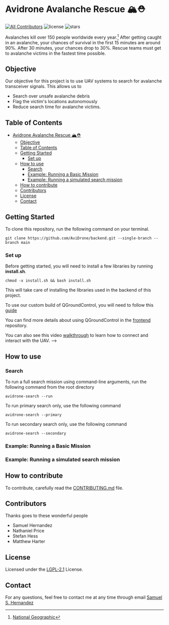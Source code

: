 # Avidrone Avalanche Rescue 🏔⛑

<!-- BADGE:START - Do not remove or modify this section -->
[![All Contributors](https://img.shields.io/badge/all_contributors-4-orange.svg?style=flat-square)](#contributors-)
![license](https://img.shields.io/github/license/AviDrone/AviDrone)
![stars](https://img.shields.io/github/stars/AviDrone/AviDrone?style=social)
<!-- BADGE:END -->

Avalanches kill over 150 people worldwide every year.[^1] After getting caught in an avalanche, your chances of survival in the first 15 minutes are around 90%. After 30 minutes, your chances drop to 30%. Rescue teams must get to avalanche victims in the fastest time possible.
[^1]: [National Geographic](https://www.nationalgeographic.org/encyclopedia/avalanche/)

## Objective

Our objective for this project is to use UAV systems to search for avalanche transceiver signals. This allows us to

- Search over unsafe avalanche debris
- Flag the victim's locations autonomously
- Reduce search time for avalanche victims.

## Table of Contents

- [Avidrone Avalanche Rescue 🏔⛑](#avidrone-avalanche-rescue-)
  - [Objective](#objective)
  - [Table of Contents](#table-of-contents)
  - [Getting Started](#getting-started)
    - [Set up](#set-up)
  - [How to use](#how-to-use)
    - [Search](#search)
    - [Example: Running a Basic Mission](#example-running-a-basic-mission)
    - [Example: Running a simulated search mission](#example-running-a-simulated-search-mission)
  - [How to contribute](#how-to-contribute)
  - [Contributors](#contributors)
  - [License](#license)
  - [Contact](#contact)

## Getting Started

To clone this repository, run the following command on your terminal.

```{bash}
git clone https://github.com/AviDrone/backend.git --single-branch --branch main
```

### Set up

Before getting started, you will need to install a few libraries by running **install.sh**.

  ```{bash)
chmod -x install.sh && bash install.sh
  ```

This will take care of installing the libraries used in the backend of this project.

<!-- #### QGroundControl

 Avidrone search is compatible with the original version of QGroundControl while using command line arguments, and a few other steps.

<!--  TODO Add GUI tutorial here -->
To use our custom build of QGroundControl, you will need to follow this [guide](linkGUI)

You can find more details about using QGroundControl in the [frontend](https://github.com/AviDrone/frontend) repository.

<!-- TODO Add youtube video -->
You can also see this video [walkthrough](https://youtu.be/glC99FwFnAc) to learn how to connect and interact with the UAV. -->

## How to use

### Search

To run a full search mission using command-line arguments, run the following command from the root directory

  ```{bash)
  avidrone-search --run
  ```
  
 To run primary search only, use the following command

  ```{bash)
  avidrone-search --primary
  ```
  
 To run secondary search only, use the following command

  ```{bash)
  avidrone-search --secondary
  ```

### Example: Running a Basic Mission

### Example: Running a simulated search mission

## How to contribute

To contribute, carefully read the [CONTRIBUTING.md](CONTRIBUTING.md) file.

## Contributors

<!-- TODO Update contributors -->
Thanks goes to these wonderful people

- Samuel Hernandez
- Nathaniel Price
- Stefan Hess
- Matthew Harter

## License

Licensed under the [LGPL-2.1](https://www.gnu.org/licenses/lgpl-3.0.html) License.

## Contact

For any questions, feel free to contact me at any time through email [Samuel S. Hernandez](mailto:samuel.hernandez@wallawalla.edu)

